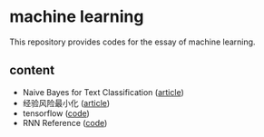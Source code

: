 # machine learning

This repository provides codes for the essay of machine learning.

## content

- Naive Bayes for Text Classification ([article](https://zhuanlan.zhihu.com/p/33509773))
- 经验风险最小化 ([article](https://zhuanlan.zhihu.com/p/35155249))
- tensorflow ([code]())
- RNN Reference ([code](https://github.com/gaoxinge/machine-learning/tree/master/RNN%20Reference))